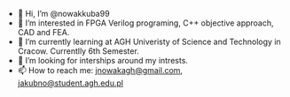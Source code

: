 - 👋 Hi, I’m @nowakkuba99
- 👀 I’m interested in FPGA Verilog programing, C++ objective approach, CAD and FEA.
- 🌱 I’m currently learning at AGH Univeristy of Science and Technology in Cracow. Currentlly 6th Semester.
- 💞️ I’m looking for interships around my intrests.
- 📫 How to reach me: jnowakagh@gmail.com, jakubno@student.agh.edu.pl

<!---
nowakkuba99/nowakkuba99 is a ✨ special ✨ repository because its `README.md` (this file) appears on your GitHub profile.
You can click the Preview link to take a look at your changes.
--->
